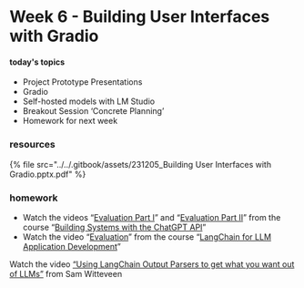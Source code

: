 # Week 6 - Building User Interfaces with Gradio



#### today's topics

* Project Prototype Presentations
* Gradio
* Self-hosted models with LM Studio
* Breakout Session ‘Concrete Planning’
* Homework for next week



### resources

{% file src="../../.gitbook/assets/231205_Building User Interfaces with Gradio.pptx.pdf" %}



### homework

* Watch the videos “[Evaluation Part I](https://learn.deeplearning.ai/chatgpt-building-system/lesson/9/evaluation-part-i)” and “[Evaluation Part II](https://learn.deeplearning.ai/chatgpt-building-system/lesson/9/evaluation-part-i)” from the course “[Building Systems with the ChatGPT API](https://learn.deeplearning.ai/chatgpt-building-system/lesson/8/evaluation)”
* Watch the video “[Evaluation](https://learn.deeplearning.ai/langchain/lesson/6/evaluation)” from the course “[LangChain for LLM Application Development](https://learn.deeplearning.ai/langchain/lesson/1/introduction)”

Watch the video [“Using LangChain Output Parsers to get what you want out of LLMs”](https://www.youtube.com/watch?v=UVn2NroKQCw) from Sam Witteveen





